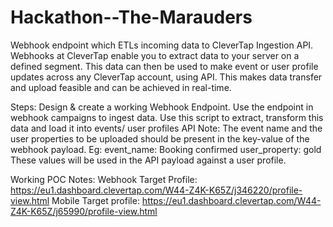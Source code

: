 # Hackathon--The-Marauders
Webhook endpoint which ETLs incoming  data to CleverTap Ingestion API.
Webhooks at CleverTap enable you to extract data to your server on a defined segment. This data can then be used to make event or user profile updates across any CleverTap account, using API.
This makes data transfer and upload feasible and can be achieved in real-time. 

Steps:
Design & create a working Webhook Endpoint.
Use the endpoint in webhook campaigns to ingest data.
Use this script to extract, transform this data and load it into events/ user profiles API 
Note: 
The event name and the user properties to be uploaded should be present in the key-value of the webhook payload. Eg:
event_name: Booking confirmed
user_property: gold
These values will be used in the API payload against a user profile. 


Working POC Notes:
Webhook Target Profile: https://eu1.dashboard.clevertap.com/W44-Z4K-K65Z/j346220/profile-view.html
Mobile Target profile: https://eu1.dashboard.clevertap.com/W44-Z4K-K65Z/j65990/profile-view.html
